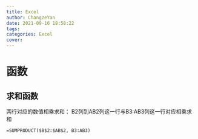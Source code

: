 ```yaml
---
title: Excel 
author: ChangzeYan
date: 2021-09-16 18:58:22
tags: 
categories: Excel
cover:
---
```


# 函数

## 求和函数
两行对应的数值相乘求和：
B2列到AB2列这一行与B3:AB3列这一行对应相乘求和
```
=SUMPRODUCT($B$2:$AB$2, B3:AB3)
```